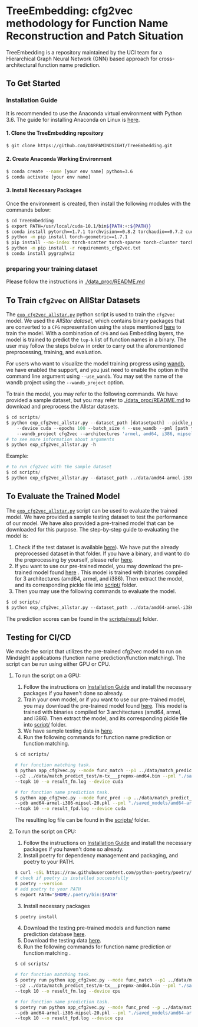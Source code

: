TreeEmbedding: cfg2vec methodology for Function Name Reconstruction and Patch Situation
=====================
TreeEmbedding is a repository maintained by the UCI team for a Hierarchical Graph Neural Network (GNN) based approach for cross-architectural function name prediction.

## To Get Started

<a name="Installation_Guide"></a>
### Installation Guide
It is recommended to use the Anaconda virtual environment with Python 3.6. The guide for installing Anaconda on Linux is [here](https://docs.anaconda.com/anaconda/install/linux/). 

#### 1. Clone the TreeEmbedding repository
```sh
$ git clone https://github.com/DARPAMINDSIGHT/TreeEmbedding.git
```
#### 2. Create Anaconda Working Environment
```sh
$ conda create --name [your env name] python=3.6
$ conda activate [your env name]
```
#### 3. Install Necessary Packages
Once the environment is created, then install the following modules with the commands below:
```sh
$ cd TreeEmbedding
$ export PATH=/usr/local/cuda-10.1/bin${PATH:+:${PATH}}
$ conda install pytorch==1.7.1 torchvision==0.8.2 torchaudio==0.7.2 cudatoolkit=10.1 -c pytorch
$ python -m pip install torch-geometric==1.7.1
$ pip install --no-index torch-scatter torch-sparse torch-cluster torch-spline-conv -f https://pytorch-geometric.com/whl/torch-1.7.1+cu101.html
$ python -m pip install -r requirements_cfg2vec.txt
$ conda install pygraphviz
```

### preparing your training dataset
Please follow the instructions in [./data_proc/README.md](/data_proc/README.md)

## To Train `cfg2vec` on AllStar Datasets
The [`exp_cfg2vec_allstar.py`](scripts/exp_cfg2vec_allstar.py) python script is used to train the `cfg2vec` model. 
We used the *AllStar dataset*, which contains binary packages that are converted to a `CFG` representation using the steps mentioned [here](/data_proc/README.md) to train the model.
With a combination of `CFG` and `GoG` Embedding layers, the model is trained to predict the `top-k` list of function names in a binary. The user may follow the steps below in order to carry out the aforementioned preprocessing, training, and evaluation.

For users who want to visualize the model training progress using [wandb](https://wandb.ai/site), we have enabled the support, and you just need to enable the option in the command line argument using `--use_wandb`. You may set the name of the wandb project using the `--wandb_project` option. 

To train the model, you may refer to the following commands. We have provided a sample dataset, but you may refer to [./data_proc/README.md](/data_proc/README.md) to download and preprocess the Allstar datasets. 

```python
$ cd scripts/
$ python exp_cfg2vec_allstar.py --dataset_path [datasetpath] --pickle_path [.pkl file path] --seed 1 \
    --device cuda --epochs 100 --batch_size 4 --use_wandb --pml [path to model] \
    --wandb_project cfg2vec --architectures 'armel, amd64, i386, mipsel'
# to see more information about arguments
$ python exp_cfg2vec_allstar.py -h 
```
Example:
```python
# to run cfg2vec with the sample dataset
$ cd scripts/
$ python exp_cfg2vec_allstar.py --dataset_path ../data/amd64-armel-i386-mipsel-20 --pickle_path amd64-armel-i386-mipsel-20.pkl --seed 1 --device cuda --epochs 100 --batch_size 4 --pml "./saved_models/amd64-armel-i386-mipsel-20"  --architectures 'armel, amd64, i386, mipsel'
```

## To Evaluate the Trained Model
The [`exp_cfg2vec_allstar.py`](scripts/exp_cfg2vec_allstar.py) script can be used to evaluate the trained model. We have provided a sample testing dataset to test the performance of our model. We have also provided a pre-trained model that can be downloaded for this purpose. The step-by-step guide to evaluating the model is:
1. Check if the test dataset is available [here](data/amd64-armel-i386-mipsel-test/)). We have put the already preprocessed dataset in that folder. If you have a binary, and want to do the preprocessing by yourself, please refer [here](/data_proc/README.md).
2. If you want to use our pre-trained model, you may download the pre-trained model found [here](https://drive.google.com/file/d/1MClvWI8zh1TbNxwHVObUmtPu-huBgiKB/view?usp=sharing) . This model is trained with binaries compiled for 3 architectures (amd64, armel, and i386). Then extract the model, and its corresponding pickle file into [script/](./scripts/) folder.
3. Then you may use the following commands to evaluate the model. 
```python
$ cd scripts/
$ python exp_cfg2vec_allstar.py --dataset_path ../data/amd64-armel-i386-mipsel-20 --pickle_path amd64-armel-i386-mipsel-20.pkl --seed 1 --device cuda --epochs 1 --batch_size 4 --pml "./saved_models/amd64-armel-i386-mipsel-20" --architectures 'armel, amd64, i386, mipsel'  --eval_only True --eval_dataset_path ../data/amd64-armel-i386-mipsel-test --eval_pickle_path amd64-armel-i386-mipsel-test.pkl
```
The prediction scores can be found in the [scripts/result](scripts/result) folder. 

## Testing for CI/CD 
We made the script that utilizes the pre-trained cfg2vec model to run on Mindsight applications (function name prediction/function matching). The script can be run using either GPU or CPU. 
1. To run the script on a GPU:
    1. Follow the instructions on [Installation Guide](#Running_cfg2vec) and install the necessary packages if you haven't done so already.
    2. Train your own model, or if you want to use our pre-trained model, you may download the pre-trained model found [here](https://drive.google.com/file/d/1MClvWI8zh1TbNxwHVObUmtPu-huBgiKB/view?usp=sharing). This model is trained with binaries compiled for 3 architectures (amd64, armel, and i386). Then extract the model, and its corresponding pickle file into [script/](./scripts/) folder.
    3. We have sample testing data in [here](./data/match_predict_test/).
    4. Run the following commands for function name prediction or function matching.

    ```sh
    $ cd scripts/

    # for function matching task.
    $ python app_cfg2vec.py --mode func_match --p1 ../data/match_predict_test/ipe5toxml___ipe5toxml-amd64.bin \
    --p2 ../data/match_predict_test/m-tx___prepmx-amd64.bin --pml "./saved_models/amd64-armel-i386-mipsel-20" \
    --topk 10 --o result_fm.log --device cuda

    # for function name prediction task. 
    $ python app_cfg2vec.py --mode func_pred --p ../data/match_predict_test/ipe5toxml___ipe5toxml-amd64.bin \
    --pdb amd64-armel-i386-mipsel-20.pkl --pml "./saved_models/amd64-armel-i386-mipsel-20" \
    --topk 10 --o result_fpd.log --device cuda
    ```
    The resulting log file can be found in the [scripts/](scripts/) folder.
2. To run the script on CPU:
    1. Follow the instructions on [Installation Guide](#Running_cfg2vec) and install the necessary packages if you haven't done so already.
    2. Install poetry for dependency management and packaging, and poetry to your PATH.
    ```sh
    $ curl -sSL https://raw.githubusercontent.com/python-poetry/poetry/master/get-poetry.py | python3 - 
    # check if poetry is installed successfully
    $ poetry --version
    # add poetry to your PATH
    $ export PATH="$HOME/.poetry/bin:$PATH"
    ```
    3. Install necessary packages
    ```sh
    $ poetry install
    ```
    4. Download the testing pre-trained models and function name prediction database [here](https://drive.google.com/file/d/10BNB395oh5ZXaLRNAoH8_uTa-AHobUF0/view?usp=sharing).
    5. Download the testing data [here](https://drive.google.com/file/d/10D7r1YNogRY9IOGumCpJb4YaRdaghHUw/view?usp=sharing).
    6. Run the following commands for function name prediction or function matching .

    ```sh
    $ cd scripts/

    # for function matching task.
    $ poetry run python app_cfg2vec.py --mode func_match --p1 ../data/match_predict_test/ipe5toxml___ipe5toxml-amd64.bin \
    --p2 ../data/match_predict_test/m-tx___prepmx-amd64.bin --pml "./saved_models/amd64-armel-i386-mipsel-20" \
    --topk 10 --o result_fm.log --device cpu

    # for function name prediction task. 
    $ poetry run python app_cfg2vec.py --mode func_pred --p ../data/match_predict_test/ipe5toxml___ipe5toxml-amd64.bin \
    --pdb amd64-armel-i386-mipsel-20.pkl --pml "./saved_models/amd64-armel-i386-mipsel-20" \
    --topk 10 --o result_fpd.log --device cpu
    ```